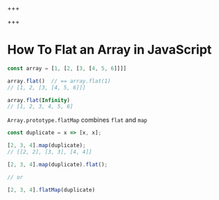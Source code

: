 
+++

+++
# How To Flat an Array in JavaScript

```js
const array = [1, [2, [3, [4, 5, 6]]]]

array.flat()  // == array.flat(1)
// [1, 2, [3, [4, 5, 6]]]

array.flat(Infinity)
// [1, 2, 3, 4, 5, 6]
```

`Array.prototype.flatMap` combines `flat` and `map`

```js
const duplicate = x => [x, x];

[2, 3, 4].map(duplicate);
// [[2, 2], [3, 3], [4, 4]]

[2, 3, 4].map(duplicate).flat();

// or

[2, 3, 4].flatMap(duplicate)

```

